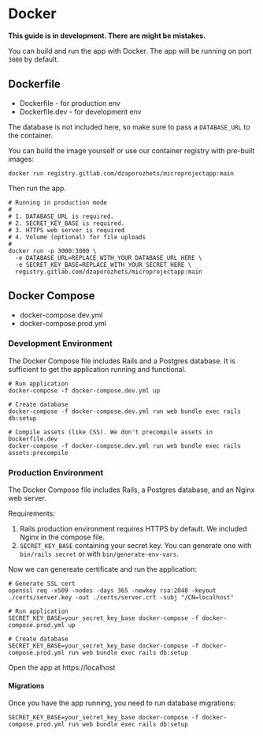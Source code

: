 # Docker

**This guide is in development. There are might be mistakes.**

You can build and run the app with Docker. The app will be running on port `3000` by default.

## Dockerfile

- Dockerfile - for production env
- Dockerfile.dev - for development env

The database is not included here, so make sure to pass a `DATABASE_URL` to the container.

You can build the image yourself or use our container registry with pre-built images:

    docker run registry.gitlab.com/dzaporozhets/microprojectapp:main

Then run the app.

    # Running in production mode
    #
    # 1. DATABASE_URL is required.
    # 2. SECRET_KEY_BASE is required.
    # 3. HTTPS web server is required
    # 4. Volume (optional) for file uploads
    #
    docker run -p 3000:3000 \
      -e DATABASE_URL=REPLACE_WITH_YOUR_DATABASE_URL_HERE \
      -e SECRET_KEY_BASE=REPLACE_WITH_YOUR_SECRET_HERE \
      registry.gitlab.com/dzaporozhets/microprojectapp:main

## Docker Compose

- docker-compose.dev.yml
- docker-compose.prod.yml

### Development Environment

The Docker Compose file includes Rails and a Postgres database. It is sufficient to get the application running and functional.

    # Run application
    docker-compose -f docker-compose.dev.yml up

    # Create database
    docker-compose -f docker-compose.dev.yml run web bundle exec rails db:setup

    # Compile assets (like CSS). We don't precompile assets in Dockerfile.dev
    docker-compose -f docker-compose.dev.yml run web bundle exec rails assets:precompile

### Production Environment

The Docker Compose file includes Rails, a Postgres database, and an Nginx web server.

Requirements:

1. Rails production environment requires HTTPS by default. We included Nginx in the compose file.
2. `SECRET_KEY_BASE` containing your secret key. You can generate one with `bin/rails secret` or with `bin/generate-env-vars`.


Now we can genereate certificate and run the application:


    # Generate SSL cert
    openssl req -x509 -nodes -days 365 -newkey rsa:2048 -keyout ./certs/server.key -out ./certs/server.crt -subj "/CN=localhost"

    # Run application
    SECRET_KEY_BASE=your_secret_key_base docker-compose -f docker-compose.prod.yml up

    # Create database
    SECRET_KEY_BASE=your_secret_key_base docker-compose -f docker-compose.prod.yml run web bundle exec rails db:setup


Open the app at https://localhost

#### Migrations

Once you have the app running, you need to run database migrations:

    SECRET_KEY_BASE=your_secret_key_base docker-compose -f docker-compose.prod.yml run web bundle exec rails db:setup

